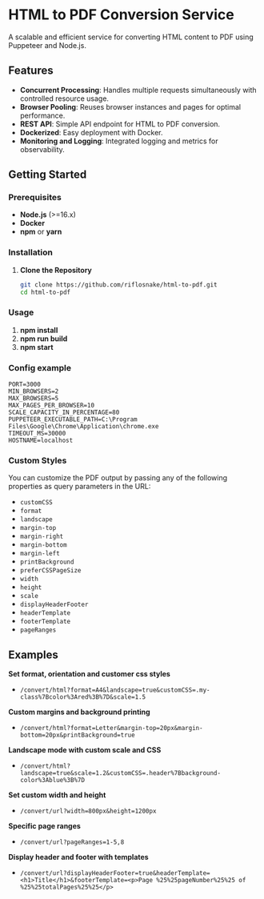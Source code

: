 # HTML to PDF Conversion Service

A scalable and efficient service for converting HTML content to PDF using Puppeteer and Node.js.

## Features

- **Concurrent Processing**: Handles multiple requests simultaneously with controlled resource usage.
- **Browser Pooling**: Reuses browser instances and pages for optimal performance.
- **REST API**: Simple API endpoint for HTML to PDF conversion.
- **Dockerized**: Easy deployment with Docker.
- **Monitoring and Logging**: Integrated logging and metrics for observability.

## Getting Started

### Prerequisites

- **Node.js** (>=16.x)
- **Docker** 
- **npm** or **yarn**

### Installation

1. **Clone the Repository**

   ```bash
   git clone https://github.com/riflosnake/html-to-pdf.git
   cd html-to-pdf

### Usage

1. **npm install**
2. **npm run build**
3. **npm start**

### Config example

```env
PORT=3000
MIN_BROWSERS=2
MAX_BROWSERS=5
MAX_PAGES_PER_BROWSER=10
SCALE_CAPACITY_IN_PERCENTAGE=80
PUPPETEER_EXECUTABLE_PATH=C:\Program Files\Google\Chrome\Application\chrome.exe
TIMEOUT_MS=30000
HOSTNAME=localhost
```
### Custom Styles

You can customize the PDF output by passing any of the following properties as query parameters in the URL:

- `customCSS`
- `format`
- `landscape`
- `margin-top`
- `margin-right`
- `margin-bottom`
- `margin-left`
- `printBackground`
- `preferCSSPageSize`
- `width`
- `height`
- `scale`
- `displayHeaderFooter`
- `headerTemplate`
- `footerTemplate`
- `pageRanges`

## Examples

**Set format, orientation and customer css styles**
- `/convert/html?format=A4&landscape=true&customCSS=.my-class%7Bcolor%3Ared%3B%7D&scale=1.5`

**Custom margins and background printing**
- `/convert/html?format=Letter&margin-top=20px&margin-bottom=20px&printBackground=true`

**Landscape mode with custom scale and CSS**
- `/convert/html?landscape=true&scale=1.2&customCSS=.header%7Bbackground-color%3Ablue%3B%7D`

**Set custom width and height**
- `/convert/url?width=800px&height=1200px`

**Specific page ranges**
- `/convert/url?pageRanges=1-5,8`

**Display header and footer with templates**
- `/convert/url?displayHeaderFooter=true&headerTemplate=<h1>Title</h1>&footerTemplate=<p>Page %25%25pageNumber%25%25 of %25%25totalPages%25%25</p>`
